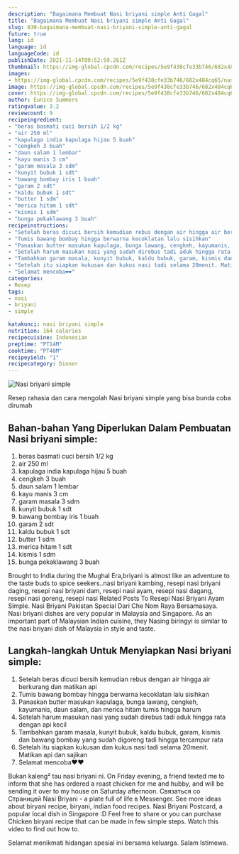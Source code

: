```yaml
---
description: "Bagaimana Membuat Nasi briyani simple Anti Gagal"
title: "Bagaimana Membuat Nasi briyani simple Anti Gagal"
slug: 830-bagaimana-membuat-nasi-briyani-simple-anti-gagal
future: true
lang: id
language: id
languageCode: id
publishDate: 2021-11-14T09:52:59.261Z 
thumbnail: https://img-global.cpcdn.com/recipes/5e9f438cfe33b746/682x484cq65/nasi-briyani-simple-foto-resep-utama.png
images:
- https://img-global.cpcdn.com/recipes/5e9f438cfe33b746/682x484cq65/nasi-briyani-simple-foto-resep-utama.png
image: https://img-global.cpcdn.com/recipes/5e9f438cfe33b746/682x484cq65/nasi-briyani-simple-foto-resep-utama.png
cover: https://img-global.cpcdn.com/recipes/5e9f438cfe33b746/682x484cq65/nasi-briyani-simple-foto-resep-utama.png
author: Eunice Summers
ratingvalue: 3.2
reviewcount: 9
recipeingredient:
- "beras basmati cuci bersih 1/2 kg"
- "air 250 ml"
- "kapulaga india kapulaga hijau 5 buah"
- "cengkeh 3 buah"
- "daun salam 1 lembar"
- "kayu manis 3 cm"
- "garam masala 3 sdm"
- "kunyit bubuk 1 sdt"
- "bawang bombay iris 1 buah"
- "garam 2 sdt"
- "kaldu bubuk 1 sdt"
- "butter 1 sdm"
- "merica hitam 1 sdt"
- "kismis 1 sdm"
- "bunga pekaklawang 3 buah"
recipeinstructions:
- "Setelah beras dicuci bersih kemudian rebus dengan air hingga air berkurang dan matikan api"
- "Tumis bawang bombay hingga berwarna kecoklatan lalu sisihkan"
- "Panaskan butter masukan kapulaga, bunga lawang, cengkeh, kayumanis, daun salam, dan merica hitam tumis hingga harum"
- "Setelah harum masukan nasi yang sudah direbus tadi aduk hingga rata dengan api kecil"
- "Tambahkan garam masala, kunyit bubuk, kaldu bubuk, garam, kismis dan bawang bombay yang sudah digoreng tadi hingga tercampur rata"
- "Setelah itu siapkan kukusan dan kukus nasi tadi selama 20menit. Matikan api dan sajikan"
- "Selamat mencoba❤❤"
categories:
- Resep
tags:
- nasi
- briyani
- simple

katakunci: nasi briyani simple 
nutrition: 164 calories
recipecuisine: Indonesian
preptime: "PT14M"
cooktime: "PT48M"
recipeyield: "1"
recipecategory: Dinner
---
```



![Nasi briyani simple](https://img-global.cpcdn.com/recipes/5e9f438cfe33b746/682x484cq65/nasi-briyani-simple-foto-resep-utama.png)

Resep rahasia dan cara mengolah  Nasi briyani simple yang bisa bunda coba dirumah

<!--inarticleads1-->

## Bahan-bahan Yang Diperlukan Dalam Pembuatan Nasi briyani simple:

1. beras basmati cuci bersih 1/2 kg
1. air 250 ml
1. kapulaga india kapulaga hijau 5 buah
1. cengkeh 3 buah
1. daun salam 1 lembar
1. kayu manis 3 cm
1. garam masala 3 sdm
1. kunyit bubuk 1 sdt
1. bawang bombay iris 1 buah
1. garam 2 sdt
1. kaldu bubuk 1 sdt
1. butter 1 sdm
1. merica hitam 1 sdt
1. kismis 1 sdm
1. bunga pekaklawang 3 buah

Brought to India during the Mughal Era,briyani is almost like an adventure to the taste buds to spice seekers..nasi briyani kambing, resepi nasi briyani daging, resepi nasi briyani dam, resepi nasi ayam, resepi nasi dagang, resepi nasi goreng, resepi nasi Related Posts To Resepi Nasi Briyani Ayam Simple. Nasi Briyani Pakistan Special Dari Che Nom Raya Bersamasaya. Nasi briyani dishes are very popular in Malaysia and Singapore. As an important part of Malaysian Indian cuisine, they Nasing biringyi is similar to the nasi briyani dish of Malaysia in style and taste. 

<!--inarticleads2-->

## Langkah-langkah Untuk Menyiapkan Nasi briyani simple:

1. Setelah beras dicuci bersih kemudian rebus dengan air hingga air berkurang dan matikan api
1. Tumis bawang bombay hingga berwarna kecoklatan lalu sisihkan
1. Panaskan butter masukan kapulaga, bunga lawang, cengkeh, kayumanis, daun salam, dan merica hitam tumis hingga harum
1. Setelah harum masukan nasi yang sudah direbus tadi aduk hingga rata dengan api kecil
1. Tambahkan garam masala, kunyit bubuk, kaldu bubuk, garam, kismis dan bawang bombay yang sudah digoreng tadi hingga tercampur rata
1. Setelah itu siapkan kukusan dan kukus nasi tadi selama 20menit. Matikan api dan sajikan
1. Selamat mencoba❤❤


Bukan kaleng² tau nasi briyani ni. On Friday evening, a friend texted me to inform that she has ordered a roast chicken for me and hubby, and will be sending it over to my house on Saturday afternoon. Связаться со Страницей Nasi Briyani - a plate full of life в Messenger. See more ideas about biryani recipe, biryani, indian food recipes. Nasi Briyani Postcard, a popular local dish in Singapore :D Feel free to share or you can purchase Chicken biryani recipe that can be made in few simple steps. Watch this video to find out how to. 

Selamat menikmati hidangan spesial ini bersama keluarga. Salam Istimewa.
